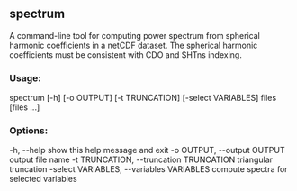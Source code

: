 ## spectrum
A command-line tool for computing power spectrum from spherical harmonic coefficients in a netCDF dataset.
The spherical harmonic coefficients must be consistent with CDO and SHTns indexing.

### Usage:
spectrum [-h] [-o OUTPUT] [-t TRUNCATION] [-select VARIABLES] files [files ...]

### Options:
  -h, --help            show this help message and exit 
  -o OUTPUT, --output OUTPUT
                        output file name
  -t TRUNCATION, --truncation TRUNCATION
                        triangular truncation
  -select VARIABLES, --variables VARIABLES
                        compute spectra for selected variables
